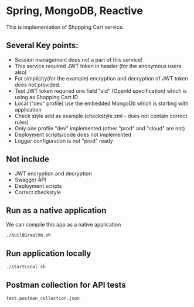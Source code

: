 # Spring, MongoDB, Reactive

This is implementation of Shopping Cart service.

## Several Key points:
- Session management does not a part of this service!  
- This service required JWT token in header (for the anonymous users also)
- For simplicity(for the example) encryption and decryption of JWT token does not provided.
- Test JWT token required one field "sid" (OpenId specification) which is using as Shopping Cart ID
- Local ("dev" profile) use the embedded MongoDb which is starting with application
- Check style add as example (checkstyle.xml - does not contain correct rules)
- Only one profile "dev" implemented (other "prod" and "cloud" are not) 
- Deployment scripts/code does not implemented 
- Logger configuration is not "prod" ready

## Not include
- JWT encryption and decryption
- Swagger API
- Deployment scripts
- Correct checkstyle 

## Run as a native application
We can compile this app as a native application
```
./buildGraalVm.sh
```

## Run application locally
```
./startLocal.sh
```

## Postman collection for API tests
```
test.postman_collection.json
```
